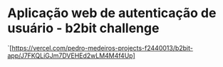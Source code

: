 # Aplicação web de autenticação de usuário - b2bit challenge

`[https://vercel.com/pedro-medeiros-projects-f2440013/b2bit-app/J7FKQLiGJm7DVEHEd2wLM4M4f4Up]